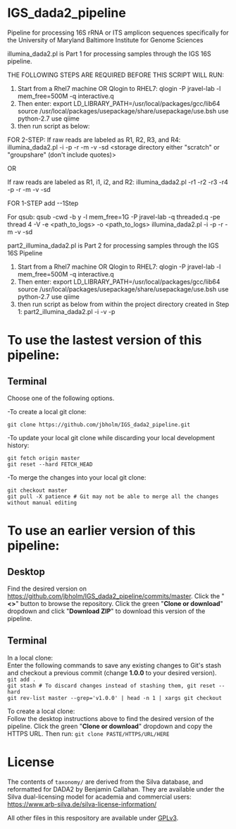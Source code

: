 # IGS_dada2_pipeline
Pipeline for processing 16S rRNA or ITS amplicon sequences specifically for the University of Maryland Baltimore Institute for Genome Sciences

illumina_dada2.pl is Part 1 for processing samples through the IGS 16S pipeline. 

THE FOLLOWING STEPS ARE REQUIRED BEFORE THIS SCRIPT WILL RUN:

  1. Start from a Rhel7 machine OR Qlogin to RHEL7:
        qlogin -P jravel-lab -l mem_free=500M -q interactive.q
  2. Then enter:
        export LD_LIBRARY_PATH=/usr/local/packages/gcc/lib64
        source /usr/local/packages/usepackage/share/usepackage/use.bsh
        use python-2.7
        use qiime
  3. then run script as below:
  
FOR 2-STEP:
If raw reads are labeled as R1, R2, R3, and R4:
  illumina_dada2.pl -i <directory containing raw reads> -p <project name> -r <run ID> -m <mapping file> -v <variable region> -sd <storage directory either "scratch" or "groupshare" (don't include quotes)>
  
  OR
  
If raw reads are labeled as R1, i1, i2, and R2:
  illumina_dada2.pl -r1 <full path to raw R1 file> -r2 <full path to raw i1 file>
                    -r3 <full path to raw i2 file> -r4 <full path to raw R2 file>
                    -p <project name> -r <run ID> -m <mapping file> -v <variable region>
                    -sd <storage directory>
  
FOR 1-STEP
  add --1Step

For qsub:
  qsub -cwd -b y -l mem_free=1G -P jravel-lab -q threaded.q -pe thread 4 -V -e <path_to_logs>
  -o <path_to_logs>  illumina_dada2.pl -i <directory containing raw reads> -p <project name> -r <run ID> -m <mapping file> -v <variable region> -sd <storage directory enter the word scratch or groupshare>
  
part2_illumina_dada2.pl is Part 2 for processing samples through the IGS 16S Pipeline
  1. Start from a Rhel7 machine OR Qlogin to RHEL7:
        qlogin -P jravel-lab -l mem_free=500M -q interactive.q
  2. Then enter:
        export LD_LIBRARY_PATH=/usr/local/packages/gcc/lib64
        source /usr/local/packages/usepackage/share/usepackage/use.bsh
        use python-2.7
        use qiime
  3. then run script as below from within the project directory created in Step 1:
part2_illumina_dada2.pl -i <comma-separated-input-run-names> -v <variable-region> -p <project-ID>

# To use the lastest version of this pipeline:
## Terminal
Choose one of the following options.

-To create a local git clone:

`git clone https://github.com/jbholm/IGS_dada2_pipeline.git`

-To update your local git clone while discarding your local development history:

`git fetch origin master`  
`git reset --hard FETCH_HEAD`

-To merge the changes into your local git clone:

`git checkout master`  
`git pull -X patience # Git may not be able to merge all the changes without manual editing`

# To use an earlier version of this pipeline:
## Desktop
Find the desired version on https://github.com/jbholm/IGS_dada2_pipeline/commits/master. Click the "**<>**" button to browse the repository. Click the green "**Clone or download**" dropdown and click "**Download ZIP**" to download this version of the pipeline.
## Terminal
In a local clone:  
Enter the following commands to save any existing changes to Git's stash and checkout a previous commit (change **1.0.0** to your desired version).  
`git add .`  
`git stash # To discard changes instead of stashing them, git reset --hard`  
`git rev-list master --grep='v1.0.0' | head -n 1 | xargs git checkout`  

To create a local clone:  
Follow the desktop instructions above to find the desired version of the pipeline. Click the green "**Clone or download**" dropdown and copy the HTTPS URL. Then run:
`git clone PASTE/HTTPS/URL/HERE`

# License

The contents of `taxonomy/` are derived from the Silva database, and reformatted for DADA2 by Benjamin Callahan. They are available under the Silva dual-licensing model for academia and commercial users: https://www.arb-silva.de/silva-license-information/  
  
All other files in this respository are available under [GPLv3](https://github.com/jbholm/IGS_dada2_pipeline/blob/master/LICENSE).